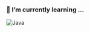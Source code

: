 ### 🌱 I’m currently learning ...

![Java](https://img.shields.io/badge/-Java-%white?style=for-the-badge&logo=Java)

